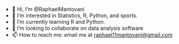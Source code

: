 - 👋 Hi, I’m @RaphaelMantovani
- 👀 I’m interested in Statistics, R, Python, and sports.
- 🌱 I’m currently learning R and Python.
- 💞️ I’m looking to collaborate on data analysis software
- 📫 How to reach me: email me at raphael11mantovani@gmail.com

<!---
RaphaelMantovani/RaphaelMantovani is a ✨ special ✨ repository because its `README.md` (this file) appears on your GitHub profile.
You can click the Preview link to take a look at your changes.
--->
